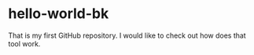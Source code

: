 # hello-world-bk
That is my first GitHub repository.
I would like to check out how does that tool work.
